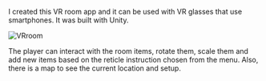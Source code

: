 I created this VR room app and it can be used with VR glasses that use smartphones. It was built with Unity.

![VRroom](https://github.com/git-avatar/vr-app-unity/assets/55463033/49635625-1996-487a-837c-d615d06cd02d)

The player can interact with the room items, rotate them, scale them and add new items based on the reticle instruction chosen from the menu. Also, there is a map to see the current location and setup. 



